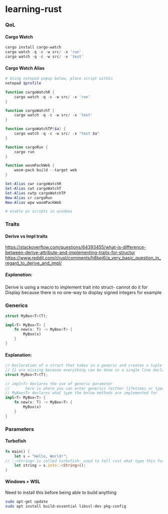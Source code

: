 # learning-rust

### QoL
#### Cargo Watch
```powershell
cargo install cargo-watch
cargo watch -q -c -w src/ -x 'run'
cargo watch -q -c -w src/ -x 'test'
```

#### Cargo Watch Alias
```powershell
# Using notepad popup below, place script within
notepad $profile

function cargoWatchR {
    cargo watch -q -c -w src/ -x 'run'
}

function cargoWatchT {
    cargo watch -q -c -w src/ -x 'test'
}

function cargoWatchTP($a) {
    cargo watch -q -c -w src/ -x "test $a"
}

function cargoRun {
    cargo run
}

function wasmPackWeb {
    wasm-pack build --target web
}

Set-Alias cwr cargoWatchR
Set-Alias cwt cargoWatchT
Set-Alias cwtp cargoWatchTP
New-Alias cr cargoRun
New-Alias wpw wasmPackWeb

# enable ps scripts in windows
```

### Traits
#### Derive vs Impl traits  
https://stackoverflow.com/questions/64393455/what-is-difference-between-derive-attribute-and-implementing-traits-for-structur  
https://www.reddit.com/r/rust/comments/h8bpj6/a_very_basic_question_in_regard_to_derive_and_impl/  
##### Explanation:
Derive is using a macro to implement trait into struct- cannot do it for Display because there is no one-way to display signed integers for example


### Generics
```rust
struct MyBox<T>(T);

impl<T> MyBox<T> {
    fn new(x: T) -> MyBox<T> {
        MyBox(x)
    }
}
```

#### Explanation:

```rust
// Declaration of a struct that takes in a generic and creates a tuple with that particular generic type
// {} are missing because everything can be done in a single line declaration
struct MyBox<T>(T);

// impl<T> declares the use of generic parameter
//       here is where you can enter generics (either lifetimes or types, eg 'a, T, etc)
// MyBox<T> declares what type the below methods are implemented for
impl<T> MyBox<T> {
    fn new(x: T) -> MyBox<T> {
        MyBox(x)
    }
}
```

### Parameters
#### Turbofish
```rust
fn main() {
    let s = "Hello, World!";
// ::<String> is called turbofish- used to tell rust what type this function should be converted into
    let string = s.into::<String>();
}
```


#### Windows + WSL
Need to install this before being able to build anything
```zsh
sudo apt-get update
sudo apt install build-essential libssl-dev pkg-config
```
